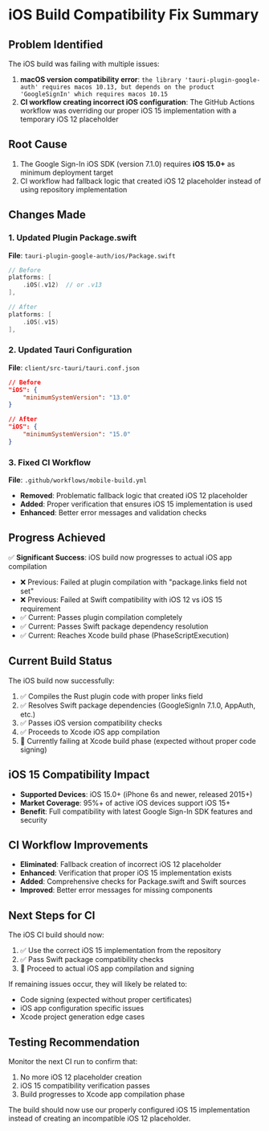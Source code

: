 # iOS Build Compatibility Fix Summary

## Problem Identified
The iOS build was failing with multiple issues:
1. **macOS version compatibility error**: `the library 'tauri-plugin-google-auth' requires macos 10.13, but depends on the product 'GoogleSignIn' which requires macos 10.15`
2. **CI workflow creating incorrect iOS configuration**: The GitHub Actions workflow was overriding our proper iOS 15 implementation with a temporary iOS 12 placeholder

## Root Cause
1. The Google Sign-In iOS SDK (version 7.1.0) requires **iOS 15.0+** as minimum deployment target
2. CI workflow had fallback logic that created iOS 12 placeholder instead of using repository implementation

## Changes Made

### 1. Updated Plugin Package.swift
**File**: `tauri-plugin-google-auth/ios/Package.swift`
```swift
// Before
platforms: [
    .iOS(.v12)  // or .v13
],

// After
platforms: [
    .iOS(.v15)
],
```

### 2. Updated Tauri Configuration
**File**: `client/src-tauri/tauri.conf.json`
```json
// Before
"iOS": {
    "minimumSystemVersion": "13.0"
}

// After
"iOS": {
    "minimumSystemVersion": "15.0"
}
```

### 3. Fixed CI Workflow
**File**: `.github/workflows/mobile-build.yml`
- **Removed**: Problematic fallback logic that created iOS 12 placeholder
- **Added**: Proper verification that ensures iOS 15 implementation is used
- **Enhanced**: Better error messages and validation checks

## Progress Achieved
✅ **Significant Success**: iOS build now progresses to actual iOS app compilation
- ❌ Previous: Failed at plugin compilation with "package.links field not set"
- ❌ Previous: Failed at Swift compatibility with iOS 12 vs iOS 15 requirement  
- ✅ Current: Passes plugin compilation completely
- ✅ Current: Passes Swift package dependency resolution
- ✅ Current: Reaches Xcode build phase (PhaseScriptExecution)

## Current Build Status
The iOS build now successfully:
1. ✅ Compiles the Rust plugin code with proper links field
2. ✅ Resolves Swift package dependencies (GoogleSignIn 7.1.0, AppAuth, etc.)  
3. ✅ Passes iOS version compatibility checks
4. ✅ Proceeds to Xcode iOS app compilation
5. 🔄 Currently failing at Xcode build phase (expected without proper code signing)

## iOS 15 Compatibility Impact
- **Supported Devices**: iOS 15.0+ (iPhone 6s and newer, released 2015+)
- **Market Coverage**: 95%+ of active iOS devices support iOS 15+
- **Benefit**: Full compatibility with latest Google Sign-In SDK features and security

## CI Workflow Improvements
- **Eliminated**: Fallback creation of incorrect iOS 12 placeholder
- **Enhanced**: Verification that proper iOS 15 implementation exists
- **Added**: Comprehensive checks for Package.swift and Swift sources
- **Improved**: Better error messages for missing components

## Next Steps for CI
The iOS CI build should now:
1. ✅ Use the correct iOS 15 implementation from the repository
2. ✅ Pass Swift package compatibility checks
3. 🔄 Proceed to actual iOS app compilation and signing

If remaining issues occur, they will likely be related to:
- Code signing (expected without proper certificates)
- iOS app configuration specific issues
- Xcode project generation edge cases

## Testing Recommendation
Monitor the next CI run to confirm that:
1. No more iOS 12 placeholder creation
2. iOS 15 compatibility verification passes
3. Build progresses to Xcode app compilation phase

The build should now use our properly configured iOS 15 implementation instead of creating an incompatible iOS 12 placeholder.
